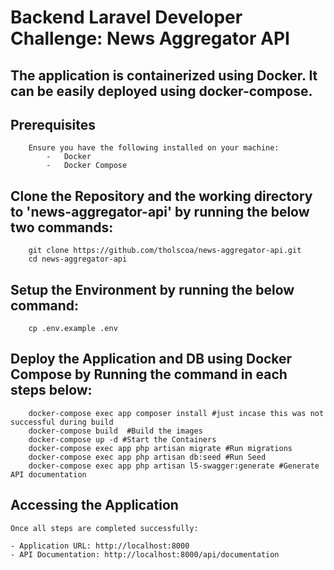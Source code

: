 # Backend Laravel Developer Challenge: News Aggregator API

   ## The application is containerized using Docker. It can be easily deployed using docker-compose.

   ## Prerequisites
        Ensure you have the following installed on your machine:
            -   Docker
            -   Docker Compose

   ## Clone the Repository and the working directory to 'news-aggregator-api' by running the below   two commands:
        git clone https://github.com/tholscoa/news-aggregator-api.git
        cd news-aggregator-api

   ## Setup the Environment by running the below command:
        cp .env.example .env

   ## Deploy the Application and DB using Docker Compose by Running the command in each steps below:
        docker-compose exec app composer install #just incase this was not successful during build
        docker-compose build  #Build the images
        docker-compose up -d #Start the Containers
        docker-compose exec app php artisan migrate #Run migrations
        docker-compose exec app php artisan db:seed #Run Seed
        docker-compose exec app php artisan l5-swagger:generate #Generate API documentation 

   ## Accessing the Application
    Once all steps are completed successfully:

    - Application URL: http://localhost:8000
    - API Documentation: http://localhost:8000/api/documentation

